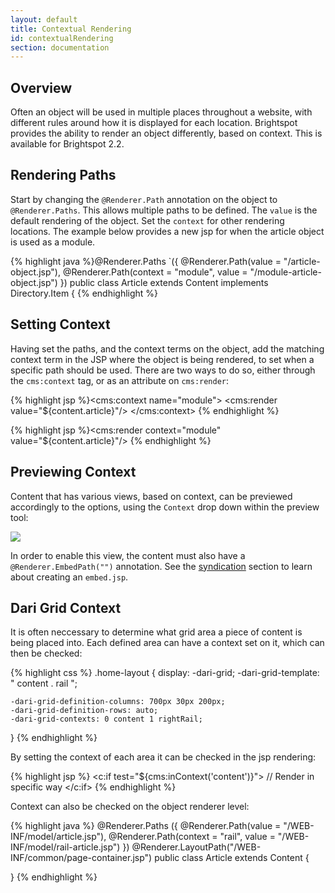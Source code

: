 ```yaml
---
layout: default
title: Contextual Rendering
id: contextualRendering
section: documentation
---
```

<div markdown="1" class="span12">

## Overview

Often an object will be used in multiple places throughout a website, with different rules around how it is displayed for each location. Brightspot provides the ability to render an object differently, based on context. This is available for Brightspot 2.2.


## Rendering Paths

Start by changing the `@Renderer.Path` annotation on the object to `@Renderer.Paths`. This allows multiple paths to be defined. The `value` is the default rendering of the object. Set the `context` for other rendering locations. The example below provides a new jsp for when the article object is used as a module.

{% highlight java %}@Renderer.Paths `({
	@Renderer.Path(value = "/article-object.jsp"),
	@Renderer.Path(context = "module", value = "/module-article-object.jsp")
})
public class Article extends Content implements Directory.Item {
{% endhighlight %}

## Setting Context

Having set the paths, and the context terms on the object, add the matching context term in the JSP where the object is being rendered, to set when a specific path should be used. There are two ways to do so, either through the `cms:context` tag, or as an attribute on `cms:render`:

{% highlight jsp %}<cms:context name="module">
    <cms:render value="${content.article}"/>
</cms:context>
{% endhighlight %}

{% highlight jsp %}<cms:render context="module" value="${content.article}"/>
{% endhighlight %}

## Previewing Context

Content that has various views, based on context, can be previewed accordingly to the options, using the `Context` drop down within the preview tool:

![](http://docs.brightspot.s3.amazonaws.com/context-preview-2.2.png)

In order to enable this view, the content must also have a `@Renderer.EmbedPath("")` annotation. See the [syndication](syndication.html) section to learn about creating an `embed.jsp`.


## Dari Grid Context

It is often neccessary to determine what grid area a piece of content is being placed into. Each defined area can have a context set on it, which can then be checked:

{% highlight css %}
.home-layout {
    display: -dari-grid;
    -dari-grid-template:
        " content . rail ";

    -dari-grid-definition-columns: 700px 30px 200px;
    -dari-grid-definition-rows: auto;
    -dari-grid-contexts: 0 content 1 rightRail;
}
{% endhighlight %}

By setting the context of each area it can be checked in the jsp rendering:

{% highlight jsp %}
<c:if test="${cms:inContext('content')}">
	// Render in specific way
</c:if>
{% endhighlight %}

Context can also be checked on the object renderer level:

{% highlight java %}
@Renderer.Paths ({
  @Renderer.Path(value = "/WEB-INF/model/article.jsp"),
  @Renderer.Path(context = "rail",
	value = "/WEB-INF/model/rail-article.jsp")
})
@Renderer.LayoutPath("/WEB-INF/common/page-container.jsp")
public class Article extends Content {

	
}
{% endhighlight %}

</div>